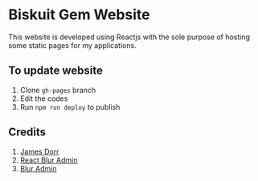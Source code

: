 # Biskuit Gem Website

This website is developed using Reactjs with the sole purpose of hosting some static pages for my applications. 

## To update website

1. Clone `gh-pages` branch
2. Edit the codes
3. Run `npm run deploy` to publish

## Credits

1. [James Dorr](https://medium.com/swlh/deploying-react-apps-to-github-pages-on-master-branch-creating-a-user-site-bc96c2a37dc8)
2. [React Blur Admin](https://github.com/knledg/react-blur-admin)
3. [Blur Admin](https://akveo.github.io/blur-admin/)
